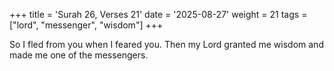 +++
title = 'Surah 26, Verses 21'
date = '2025-08-27'
weight = 21
tags = ["lord", "messenger", "wisdom"]
+++

So I fled from you when I feared you. Then my Lord granted me wisdom and made me one of the messengers.